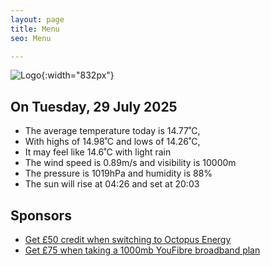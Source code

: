 ```yaml
---
layout: page
title: Menu
seo: Menu

---
```


![Logo](/images/logo.jpg){:width="832px"}

<!-- weather_marker starts -->
## On Tuesday, 29 July 2025

- The average temperature today is 14.77˚C,
- With highs of 14.98˚C and lows of 14.26˚C,
- It may feel like 14.6˚C with light rain
- The wind speed is 0.89m/s and visibility is 10000m
- The pressure is 1019hPa and humidity is 88%
- The sun will rise at 04:26 and set at 20:03

<!-- weather_marker ends -->

## Sponsors

- [Get £50 credit when switching to Octopus Energy](https://bit.ly/3oD1nnS)
- [Get £75 when taking a 1000mb YouFibre broadband plan](https://aklam.io/91zWhU?)
